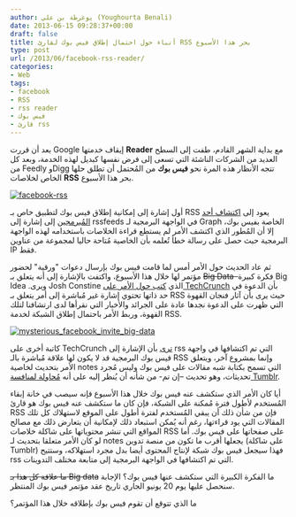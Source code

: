 ```yaml
---
author: يوغرطة بن علي (Youghourta Benali)
date: 2013-06-15 09:28:37+00:00
draft: false
title: أنباء حول احتمال إطلاق فيس بوك لقارئ RSS بحر هذا الأسبوع
type: post
url: /2013/06/facebook-rss-reader/
categories:
- Web
tags:
- facebook
- RSS
- rss reader
- فيس بوك
- قارئ rss
---
```


بعد أن قررت Google إيقاف خدمتها **Reader** مع بداية الشهر القادم، طفت إلى السطح العديد من الشركات الناشئة التي تسعى إلى فرض نفسها كبديل لهذه الخدمة، وبعد كل من Feedly وDigg تتجه الأنظار هذه المرة نحو **فيس بوك** من المُحتمل أن تطلق حلها الخاص لخلاصات **RSS** بحر هذا الأسبوع.




[![facebook-rss](https://www.it-scoop.com/wp-content/uploads/2013/06/facebook-rss.jpg)
](https://www.it-scoop.com/wp-content/uploads/2013/06/facebook-rss.jpg)




أول إشارة إلى إمكانية إطلاق فيس بوك لتطبيق خاص بـ RSS يعود إلى [اكتشاف أحد المُبرمجين](http://tom.waddington.me/blog/2013/06/13/facebook-rss-to-replace-google-reader/) إلى إشارة إلى rssfeeds في الواجهة البرمجية لـ Graph الخاصة بفيس بوك، إلا أن المُطور الذي اكتشف الأمر لم يستطع قراءة الخلاصات باستخدامه لهذه الواجهة البرمجية حيث حصل على رسالة خطأ تُعلمه بأن الخاصية مُتاحة حاليا لمجموعة من عناوين IP فقط.




ثم عاد الحديث حول الأمر أمس لما قامت فيس بوك بإرسال دعوات "ورقية" لحضور مؤتمر لها خلال هذا الأسبوع، واكتفت بالإشارة إلى أنه يتعلق بـ <del>Big Data  </del>فكرة كبيرة Big Idea .ويرى Josh Constine الذي [كتب حول الأمر على TechCrunch](http://techcrunch.com/2013/06/14/facebook-reader/) بأن الدعوة في حد ذاتها تحتوي إشارة غير مُباشرة إلى أمر يتعلق بـ RSS حيث يرى بأن آثار فنجان القهوة التي ظهرت على الدعوة نجدها عادة على الجرائد والأخبار التي نقرأها لدى ارتشافنا لتلك القهوة، وربط الأمر باحتمال إطلاق الشبكة لخدمة RSS.




[![mysterious_facebook_invite_big-data](https://www.it-scoop.com/wp-content/uploads/2013/06/mysterious_facebook_invite_big-data.jpg)
](https://www.it-scoop.com/wp-content/uploads/2013/06/mysterious_facebook_invite_big-data.jpg)




كاتبة أخرى على TechCrunch [ترى](http://techcrunch.com/2013/06/13/api-code-could-point-to-facebook-building-an-rss-reader/) بأن الإشارة إلى rss التي تم اكتشافها في واجهة فيس بوك البرمجية قد لا يكون لها علاقة مُباشرة بالـ RSS وإنما بمشروع آخر، ويتعلق الأمر بتحديث لخاصية notes التي تسمح بكتابة شبه مقالات على فيس بوك وليس مُجرد تحديثات، وهو تحديث –إن تم- من شأنه أن يُنظر إليه على أنه [مُحاولة لمنافسة Tumblr](http://techcrunch.com/2013/05/27/facebook-blogs/).




أيا كان الأمر الذي ستكشف عنه فيس بوك خلال هذا الأسبوع فإنه سيصب في خانة إبقاء المُستخدم لأطول فترة مُمكنة على الشبكة، فإن كان ما ستكشف عنه فيس بوك هو قارئ RSS فإن من شأن ذلك أن يبقي المُستخدم لفترة أطول على الموقع لاستهلاك كل تلك المقالات التي يود قراءتها، رغم أنه يُمكن استبعاد ذلك لإمكانية أن يتعارض ذلك مع مصالح المواقع التي تنشر محتوياتها على شاكلة خلاصات RSS على صفحاتها على فيس بوك. أما لو كان الأمر متعلقا بتحديث لـ notes يجعلها أقرب ما تكون من منصة تدوين (على شاكلة Tumblr) فهذا سيجعل فيس بوك شبكة لإنتاج المحتوى أيضا بدل مجرد استهلاكه، وستتيح rss التي تم اكتشافها في الواجهة البرمجية إلى متابعة مختلف التدوينات.




<del>ما علاقة كل هذا بـ Big data</del> ما الفكرة الكبيرة التي ستكشف عنها فيس بوك؟ الإجابة سنحصل عليها يوم 20 يونيو الجاري تاريخ عقد مؤتمر فيس بوك المنتظر.




ما الذي تتوقع أن تقوم فيس بوك بإطلاقه خلال هذا المؤتمر؟
